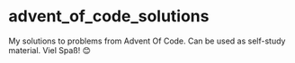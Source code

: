 # advent_of_code_solutions
My solutions to problems from Advent Of Code. Can be used as self-study material. Viel Spaß! 😊
